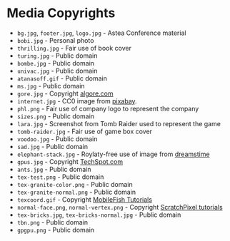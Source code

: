 # Media Copyrights

* `bg.jpg`, `footer.jpg`, `logo.jpg` - Astea Conference material
* `bobi.jpg` - Personal photo
* `thrilling.jpg` - Fair use of book cover
* `turing.jpg` - Public domain
* `bombe.jpg` - Public domain
* `univac.jpg` - Public domain
* `atanasoff.gif` - Public domain
* `ms.jpg` - Public domain
* `gore.jpg` - Copyright [algore.com](https://www.algore.com/)
* `internet.jpg` - CC0 image from [pixabay](https://pixabay.com/en/background-data-network-internet-3228704/).
* `phl.png` - Fair use of company logo to represent the company
* `sizes.png` - Public domain
* `lara.jpg` - Screenshot from Tomb Raider used to represent the game
* `tomb-raider.jpg` - Fair use of game box cover
* `voodoo.jpg` - Public domain
* `sad.jpg` - Public domain
* `elephant-stack.jpg` - Roylaty-free use of image from [dreamstime](https://www.dreamstime.com/stock-image-elephant-stack-elephant-balancing-act-image22931041)
* `gpus.jpg` - Copyright [TechSpot.com](https://www.techspot.com/guides/912-best-graphics-cards-2014/)
* `ants.jpg` - Public domain
* `tex-test.png` - Public domain
* `tex-granite-color.png` - Public domain
* `tex-granite-normal.png` - Public domain
* `texcoord.gif` - Copyright [MobileFish Tutorials](https://www.mobilefish.com/developer/xith3d/xith3d_quickguide_faq.html)
* `normal-face.png`, `normal-vertex.png` - Copyright [ScratchPixel tutorials](https://www.scratchapixel.com/lessons/3d-basic-rendering/introduction-to-shading/shading-normals)
* `tex-bricks.jpg`, `tex-bricks-normal.jpg` - Public domain
* `tbn.png` - Public domain
* `gpgpu.png` - Public domain

